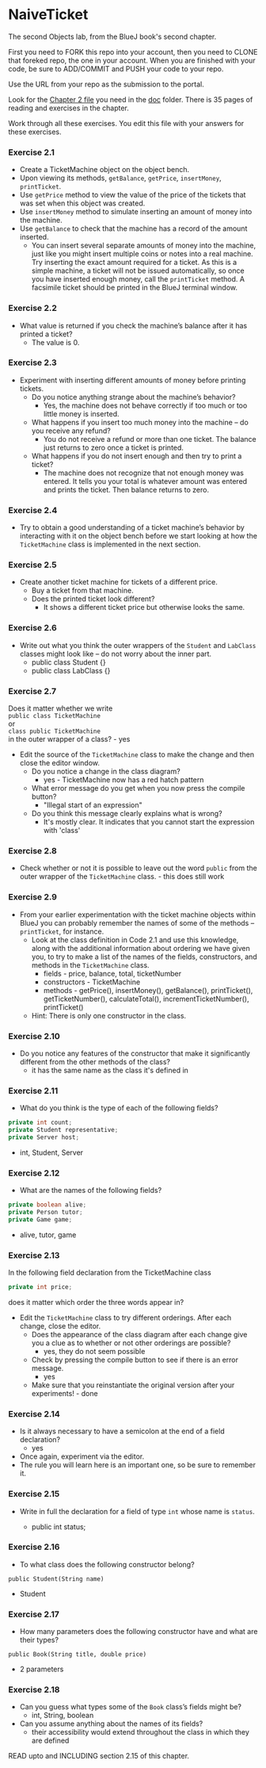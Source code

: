 # NaiveTicket

The second Objects lab, from the BlueJ book's second chapter.

First you need to FORK this repo into your account, then you need to CLONE that foreked repo, the one in your account. 
When you are finished with your code, be sure to ADD/COMMIT and PUSH your code to your repo.

Use the URL from your repo as the submission to the portal. 

Look for the [Chapter 2 file](./doc/BlueJ-objects-first-ch2.pdf) you need in the [doc](./doc) folder.
There is 35 pages of reading and exercises in the chapter.

Work through all these exercises. You edit this file with your answers for these exercises.

### Exercise 2.1
* Create a TicketMachine object on the object bench.
* Upon viewing its methods, `getBalance`, `getPrice`, `insertMoney`, `printTicket`.
* Use `getPrice` method to view the value of the price of the tickets that was set when this object was created.
* Use `insertMoney` method to simulate inserting an amount of money into the machine.
* Use `getBalance` to check that the machine has a record of the amount inserted.
	* You can insert several separate amounts of money into the machine, just like you might insert multiple coins or notes into a real machine. Try inserting the exact amount required for a ticket. As this is a simple machine, a ticket will not be issued automatically, so once you have inserted enough money, call the `printTicket` method. A facsimile ticket should be printed in the BlueJ terminal window.

### Exercise 2.2
* What value is returned if you check the machine’s balance after it has printed a ticket?
	* The value is 0.

### Exercise 2.3
* Experiment with inserting different amounts of money before printing tickets.
	* Do you notice anything strange about the machine’s behavior?
		* Yes, the machine does not behave correctly if too much or too little money is inserted.
	* What happens if you insert too much money into the machine – do you receive any refund?
		* You do not receive a refund or more than one ticket. The balance just returns to zero once a ticket is printed.
	* What happens if you do not insert enough and then try to print a ticket?
		* The machine does not recognize that not enough money was entered. It tells you your total is whatever amount was entered and prints the ticket. Then balance returns to zero.

### Exercise 2.4
* Try to obtain a good understanding of a ticket machine’s behavior by interacting with it on the object bench before we start looking at how the `TicketMachine` class is implemented in the next section.

### Exercise 2.5
* Create another ticket machine for tickets of a different price.
	* Buy a ticket from that machine.
	* Does the printed ticket look different?
		* It shows a different ticket price but otherwise looks the same.

### Exercise 2.6
* Write out what you think the outer wrappers of the `Student` and `LabClass` classes might look like – do not worry about the inner part.
	* public class Student {}
	* public class LabClass {}

### Exercise 2.7
Does it matter whether we write<br>
`public class TicketMachine`<br>
or<br>
`class public TicketMachine`<br>
in the outer wrapper of a class? - yes


* Edit the source of the `TicketMachine` class to make the change and then close the editor window.
	* Do you notice a change in the class diagram? 
		* yes - TicketMachine now has a red hatch pattern
	* What error message do you get when you now press the compile button?
		* "Illegal start of an expression"
	* Do you think this message clearly explains what is wrong?
		* It's mostly clear. It indicates that you cannot start the expression with 'class'

### Exercise 2.8
* Check whether or not it is possible to leave out the word `public` from the outer wrapper of the `TicketMachine` class. - this does still work

### Exercise 2.9
* From your earlier experimentation with the ticket machine objects within BlueJ you can probably remember the names of some of the methods – `printTicket`, for instance.
	* Look at the class definition in Code 2.1 and use this knowledge, along with the additional information about ordering we have given you, to try to make a list of the names of the fields, constructors, and methods in the `TicketMachine` class.
		* fields - price, balance, total, ticketNumber
		* constructors - TicketMachine
		* methods - getPrice(),  insertMoney(), getBalance(), printTicket(), getTicketNumber(), calculateTotal(), incrementTicketNumber(), printTicket()
	* Hint: There is only one constructor in the class.

### Exercise 2.10
* Do you notice any features of the constructor that make it significantly different from the other methods of the class?
	* it has the same name as the class it's defined in

### Exercise 2.11
* What do you think is the type of each of the following fields?

```java
private int count;
private Student representative;
private Server host;
```
* int, Student, Server

### Exercise 2.12
* What are the names of the following fields?

```java
private boolean alive;
private Person tutor;
private Game game;
```
* alive, tutor, game

### Exercise 2.13

In the following field declaration from the TicketMachine class<br>

```java
private int price;
```

does it matter which order the three words appear in?
* Edit the `TicketMachine` class to try different orderings. After each change, close the editor.
	* Does the appearance of the class diagram after each change give you a clue as to whether or not other orderings are
possible?
		* yes, they do not seem possible
	* Check by pressing the compile button to see if there is an error message.
		* yes
	* Make sure that you reinstantiate the original version after your experiments! - done

### Exercise 2.14
* Is it always necessary to have a semicolon at the end of a field declaration?
	* yes
* Once again, experiment via the editor.
* The rule you will learn here is an important one, so be sure to remember it.


### Exercise 2.15
* Write in full the declaration for a field of type `int` whose name is `status`.

	* public int status;

### Exercise 2.16
* To what class does the following constructor belong?
```
public Student(String name)
```

* Student
### Exercise 2.17
* How many parameters does the following constructor have and what are their types?
```
public Book(String title, double price)
```

* 2 parameters
### Exercise 2.18
* Can you guess what types some of the `Book` class’s fields might be?
	* int, String, boolean
* Can you assume anything about the names of its fields?
	* their accessibility would extend throughout the class in which they are defined

READ upto and INCLUDING section 2.15 of this chapter.
